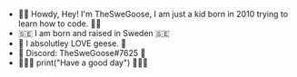 - 👋🏼 Howdy, Hey! I'm TheSweGoose, I am just a kid born in 2010 trying to learn how to code. 👋🏼
- 🇸🇪 I am born and raised in Sweden 🇸🇪
- 🦢 I absolutley LOVE geese. 🦢
- 💙 Discord: TheSweGoose#7625 💙
- 👨🏼‍💻 print("Have a good day") 👨🏼‍💻
